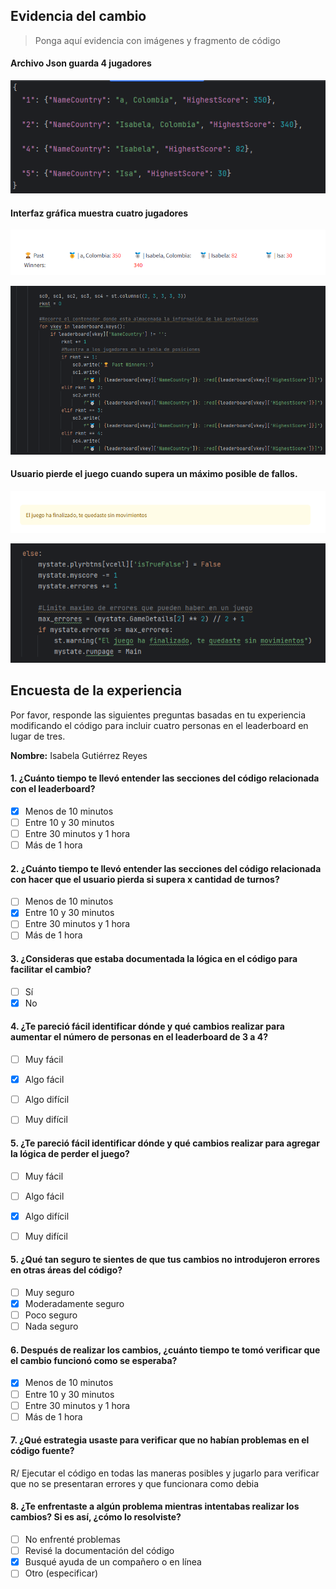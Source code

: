 
## Evidencia del cambio
> Ponga aquí evidencia con imágenes y fragmento de código

#### Archivo Json guarda 4 jugadores
![img.png](img/prueba_json.png)

#### Interfaz gráfica muestra cuatro jugadores
![img.png](img/interfaz_grafica.png)

![img.png](img/codigo_interfaz.png)

#### Usuario pierde el juego cuando supera un máximo posible de fallos.

![img.png](img/error_movimientos.png)

![img.png](img/codigo_movimientos.png)

## Encuesta de la experiencia
Por favor, responde las siguientes preguntas basadas en tu experiencia modificando el código para incluir cuatro personas en el leaderboard en lugar de tres.

**Nombre:** Isabela Gutiérrez Reyes

#### 1. ¿Cuánto tiempo te llevó entender las secciones del código relacionada con el leaderboard?
- [X] Menos de 10 minutos
- [ ] Entre 10 y 30 minutos
- [ ] Entre 30 minutos y 1 hora
- [ ] Más de 1 hora

#### 2. ¿Cuánto tiempo te llevó entender las secciones del código relacionada con hacer que el usuario pierda si supera x cantidad de turnos?
- [ ] Menos de 10 minutos
- [X] Entre 10 y 30 minutos
- [ ] Entre 30 minutos y 1 hora
- [ ] Más de 1 hora

#### 3. ¿Consideras que estaba documentada la lógica en el código para facilitar el cambio?
- [ ] Sí
- [X] No

#### 4. ¿Te pareció fácil identificar dónde y qué cambios realizar para aumentar el número de personas en el leaderboard de 3 a 4?
- [ ] Muy fácil
- [X] Algo fácil
- [ ] Algo difícil
- [ ] Muy difícil


#### 5. ¿Te pareció fácil identificar dónde y qué cambios realizar para agregar la lógica de perder el juego?
- [ ] Muy fácil
- [ ] Algo fácil
- [X] Algo difícil
- [ ] Muy difícil


#### 5. ¿Qué tan seguro te sientes de que tus cambios no introdujeron errores en otras áreas del código?
- [ ] Muy seguro
- [X] Moderadamente seguro
- [ ] Poco seguro
- [ ] Nada seguro

#### 6. Después de realizar los cambios, ¿cuánto tiempo te tomó verificar que el cambio funcionó como se esperaba?
- [X] Menos de 10 minutos
- [ ] Entre 10 y 30 minutos
- [ ] Entre 30 minutos y 1 hora
- [ ] Más de 1 hora

#### 7. ¿Qué estrategia usaste para verificar que no habían problemas en el código fuente?
R/ Ejecutar el código en todas las maneras posibles y jugarlo para verificar que no se presentaran errores y que funcionara como debia

#### 8. ¿Te enfrentaste a algún problema mientras intentabas realizar los cambios? Si es así, ¿cómo lo resolviste?
- [ ] No enfrenté problemas
- [ ] Revisé la documentación del código
- [X] Busqué ayuda de un compañero o en línea
- [ ] Otro (especificar)
